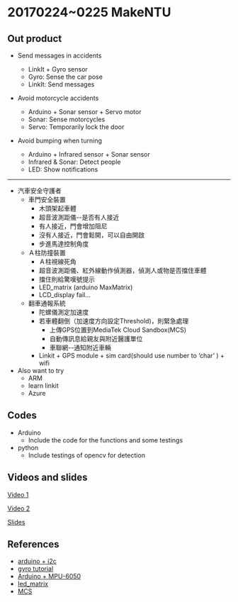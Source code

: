 # 20170224~0225 MakeNTU

## Out product
- Send messages in accidents
	- LinkIt + Gyro sensor
	- Gyro: Sense the car pose
	- LinkIt: Send messages

- Avoid motorcycle accidents
	- Arduino + Sonar sensor + Servo motor
	- Sonar: Sense motorcycles
	- Servo: Temporarily lock the door

- Avoid bumping when turning 
	- Arduino + Infrared sensor + Sonar sensor
	- Infrared & Sonar: Detect people
	- LED: Show notifications

---

- 汽車安全守護者
  - 車門安全裝置
    - 木頭架起車體
    - 超音波測距儀--是否有人接近
    - 有人接近，門會增加阻尼
    - 沒有人接近，門會鬆開，可以自由開啟
    - 步進馬達控制角度
  - Ａ柱防撞裝置
    - Ａ柱視線死角
    - 超音波測距儀、紅外線動作偵測器，偵測人或物是否擋住車體
    - 擋住則給驚嘆號提示
    - LED_matrix (arduino MaxMatrix)
    - LCD_display fail…
  - 翻車通報系統
    - 陀螺儀測定加速度
    - 若車體翻倒（加速度方向設定Threshold)，則緊急處理
      - 上傳GPS位置到MediaTek Cloud Sandbox(MCS)
      - 自動傳訊息給親友與附近醫護單位
      - 車聯網--通知附近車輛
    - Linkit + GPS module + sim card(should use number to ‘char’ ) + wifi
- Also want to try
  - ARM
  - learn linkit
  - Azure

## Codes
- Arduino
	- Include the code for the functions and some testings
- python
	- Include testings of opencv for detection


## Videos and slides

[Video 1](https://youtu.be/ONthKmxY9yQ)

[Video 2](https://youtu.be/0vBwJiEpOKs)

[Slides](https://github.com/eric-yyjau/2017MakeNTU_InInDer/blob/master/ININDER.pdf)

## References
- [arduino + i2c](https://www.i2cdevlib.com/devices/mpu6050#source)
- [gyro tutorial](http://ming-shian.blogspot.tw/2014/05/arduino21mpu6050row-data.html)
- [Arduino + MPU-6050](http://ming-shian.blogspot.tw/2014/05/arduino21mpu6050row-data.html)
- [led_matrix](https://brainy-bits.com/blogs/tutorials/scroll-text-using-the-max7219-led-dot-matrix)
- [MCS](https://mcs.mediatek.com/)

